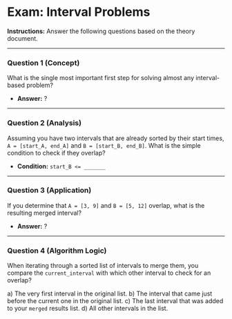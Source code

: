 
# Exam: Interval Problems

**Instructions:** Answer the following questions based on the theory document.

---

### Question 1 (Concept)

What is the single most important first step for solving almost any interval-based problem?

- **Answer:** ?

---

### Question 2 (Analysis)

Assuming you have two intervals that are already sorted by their start times, `A = [start_A, end_A]` and `B = [start_B, end_B]`. What is the simple condition to check if they overlap?

- **Condition:** `start_B <= _______`

---

### Question 3 (Application)

If you determine that `A = [3, 9]` and `B = [5, 12]` overlap, what is the resulting merged interval?

- **Answer:** ?

---

### Question 4 (Algorithm Logic)

When iterating through a sorted list of intervals to merge them, you compare the `current_interval` with which other interval to check for an overlap?

a) The very first interval in the original list.
b) The interval that came just before the current one in the original list.
c) The last interval that was added to your `merged` results list.
d) All other intervals in the list.


